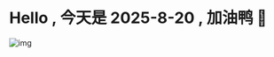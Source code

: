 
# Hello , 今天是 2025-8-20 , 加油鸭 🤭

![img](https://v1.jinrishici.com/all.svg?font-size=18&spacing=4)

